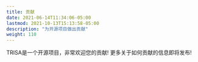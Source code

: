 ```yaml
---
title: 贡献
date: 2021-06-14T11:34:06-05:00
lastmod: 2021-10-13T15:13:58-05:00
description: "为开源项目做出贡献"
weight: 110
---
```


TRISA是一个开源项目，非常欢迎您的贡献! 更多关于如何贡献的信息即将发布!
